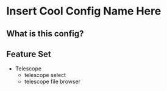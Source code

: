 # Insert Cool Config Name Here 

## What is this config?

## Feature Set
- Telescope
    - telescope select
    - telescope file browser

